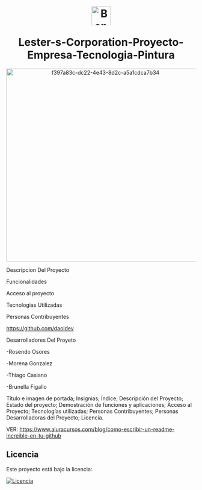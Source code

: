   <h1 align="center">
<p align="center">
  <img src="https://upload.wikimedia.org/wikipedia/commons/1/1a/Flag_of_Argentina.svg" width="50" alt="Bandera de Argentina"/>
</p> Lester-s-Corporation-Proyecto-Empresa-Tecnologia-Pintura
  </h1>

<p align="center">
<img width="512" height="512" alt="f397a83c-dc22-4e43-8d2c-a5a1cdca7b34" src="https://github.com/user-attachments/assets/caa0abe7-fc8d-48b3-85ed-6a1a54188b9c" />
</p>




Descripcion Del Proyecto


Funcionalidades


Acceso al proyecto 


Tecnologias Utilizadas


Personas Contribuyentes

https://github.com/daoldev

Desarrolladores Del Proyeto

-Rosendo Osores

-Morena Gonzalez

-Thiago Casiano

-Brunella Figallo

Título e imagen de portada; Insignias; Índice; Descripción del Proyecto; Estado del proyecto; Demostración de funciones y aplicaciones; Acceso al Proyecto; Tecnologías utilizadas; Personas Contribuyentes; Personas Desarrolladoras del Proyecto; Licencia.

VER: https://www.aluracursos.com/blog/como-escribir-un-readme-increible-en-tu-github










## Licencia  

Este proyecto está bajo la licencia:

[![Licencia](https://img.shields.io/badge/Licencia-Apache%202.0-blue.svg)](LICENSE)
